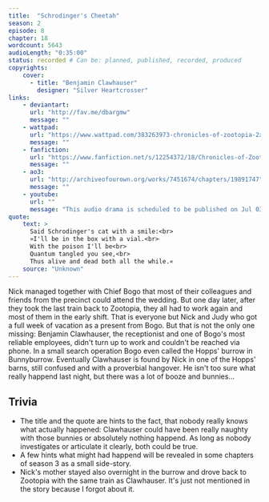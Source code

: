 ```yaml
---
title:  "Schrodinger's Cheetah"
season: 2
episode: 8
chapter: 18
wordcount: 5643
audioLength: "0:35:00"
status: recorded # Can be: planned, published, recorded, produced
copyrights:
    cover:
      - title: "Benjamin Clawhauser"
        designer: "Silver Heartcrosser"
links:
    - deviantart:
      url: "http://fav.me/dbargmw"
      message: ""
    - wattpad:
      url: "https://www.wattpad.com/383263973-chronicles-of-zootopia-2x08-schrodinger%27s-cheetah"
      message: ""
    - fanfiction:
      url: "https://www.fanfiction.net/s/12254372/18/Chronicles-of-Zootopia"
      message: ""
    - ao3:
      url: "http://archiveofourown.org/works/7451674/chapters/19891747"
      message: ""
    - youtube:
      url: ""
      message: "This audio drama is scheduled to be published on Jul 03, 2017!"
quote:
    text: > 
      Said Schrodinger's cat with a smile:<br>
      »I'll be in the box with a vial.<br>
      With the poison I'll be<br>
      Quantum tangled you see,<br>
      Thus alive and dead both all the while.«
    source: "Unknown"
---
```

Nick managed together with Chief Bogo that most of their colleagues and friends from the precinct could attend the wedding. But one day later, after they took the last train back to Zootopia, they all had to work again and most of them in the early shift. That is everyone but Nick and Judy who got a full week of vacation as a present from Bogo. But that is not the only one missing: Benjamin Clawhauser, the receptionist and one of Bogo's most reliable employees, didn't turn up to work and couldn't be reached via phone. In a small search operation Bogo even called the Hopps' burrow in Bunnyburrow. Eventually Clawhauser is found by Nick in one of the Hopps' barns, still confused and with a proverbial hangover. He isn't too sure what really happend last night, but there was a lot of booze and bunnies...

## Trivia
 * The title and the quote are hints to the fact, that nobody really knows what actually happened: Clawhauser could have been really naughty with those bunnies or absolutely nothing happend. As long as nobody investigates or articulate it clearly, both could be true.
 * A few hints what might had happend will be revealed in some chapters of season 3 as a small side-story.
 * Nick's mother stayed also overnight in the burrow and drove back to Zootopia with the same train as Clawhauser. It's just not mentioned in the story because I forgot about it.